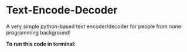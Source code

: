 # Text-Encode-Decoder
A very simple python-based text encoder/decoder for people from none programming background!

<b>To run this code in terminal: </b>
